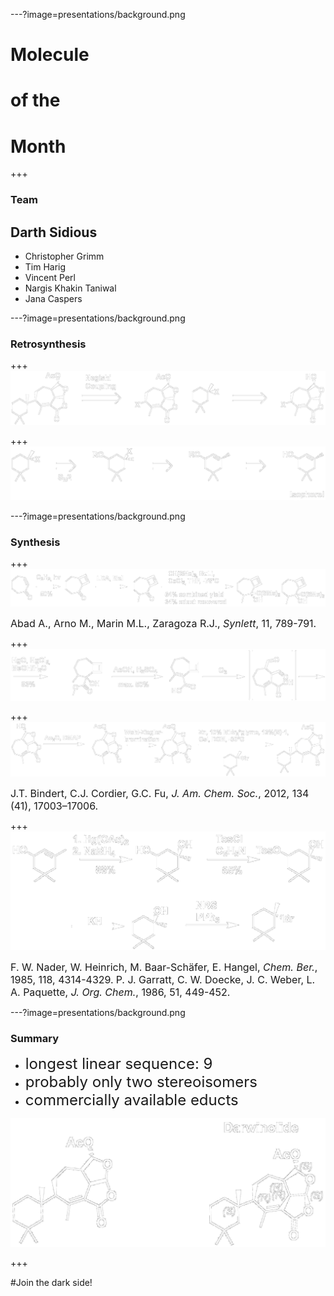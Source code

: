 ---?image=presentations/background.png
# Molecule 
# of the 
# Month

+++

### Team 
## Darth Sidious
* Christopher Grimm
* Tim Harig
* Vincent Perl
* Nargis Khakin Taniwal
* Jana Caspers

---?image=presentations/background.png
### Retrosynthesis
+++
![Retrosynthesis](presentations/Retrosynthese1.png)


+++
![Retrosynthesis Isophorol](presentations/Retrosynthese2.png)


---?image=presentations/background.png
### Synthesis
+++
![Synthesis](presentations/Synthese1.png)

<font size="3">Abad A., Arno M., Marin M.L., Zaragoza R.J., *Synlett*, 11, 789-791.</font>

+++
![Synthesis](presentations/Synthese2.png)


+++
![Synthesis](presentations/Synthese3.png)

<font size="3">J.T. Bindert, C.J. Cordier, G.C. Fu, *J. Am. Chem. Soc.*, 2012, 134 (41), 17003–17006.</font>

+++
![Synthesis](presentations/Synthese4.png)

<font size="3">F. W. Nader, W. Heinrich, M. Baar-Schäfer, E. Hangel, *Chem. Ber.*, 1985, 118, 4314-4329.</font>
<font size="3">P. J. Garratt, C. W. Doecke, J. C. Weber, L. A. Paquette, *J. Org. Chem.*, 1986, 51, 449-452.</font>

---?image=presentations/background.png
### Summary
- <font size="5">longest linear sequence: 9</font>
- <font size="5">probably only two stereoisomers</font>
- <font size="5">commercially available educts</font>

![Synthesis](presentations/comparison.png)

+++

#Join the dark side!


